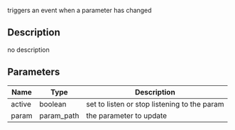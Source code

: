 triggers an event when a parameter has changed



## Description
no description
## Parameters

<table>
<thead>
	<tr>
		<th>Name</th>
		<th>Type</th>
		<th>Description</th>
	</tr>
</thead>
<tr>
	<td>active</td>
	<td><div class='bg-emerald-800 px-2 py-px text-white rounded-sm'>boolean</div></td>
	<td>set to listen or stop listening to the param</td>
</tr>
<tr>
	<td>param</td>
	<td><div class='bg-fuchsia-800 px-2 py-px text-white rounded-sm'>param_path</div></td>
	<td>the parameter to update</td>
</tr>
</table>